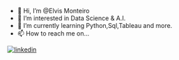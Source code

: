 - 👋 Hi, I’m @Elvis Monteiro 
- 👀 I’m interested in Data Science & A.I.
- 🌱 I’m currently learning Python,Sql,Tableau and more.
- 📫 How to reach me on...
<a href="https://www.linkedin.com/in/elvis-monteiro/" target="_blank">
  <img align="center" src="https://img.shields.io/badge/-Elvis-05122A?style=flat&logo=linkedin" alt="linkedin"/>
 
 
<!----- 📫 How to reach me on  @Elvis M.--->
<!---- 💞️ I’m looking to collaborate on ... --->
<!---▶️ --->
<!---
ElvisRock/ElvisRock is a ✨ special ✨ repository because its `README.md` (this file) appears on your GitHub profile.
You can click the Preview link to take a look at your changes.
--->
